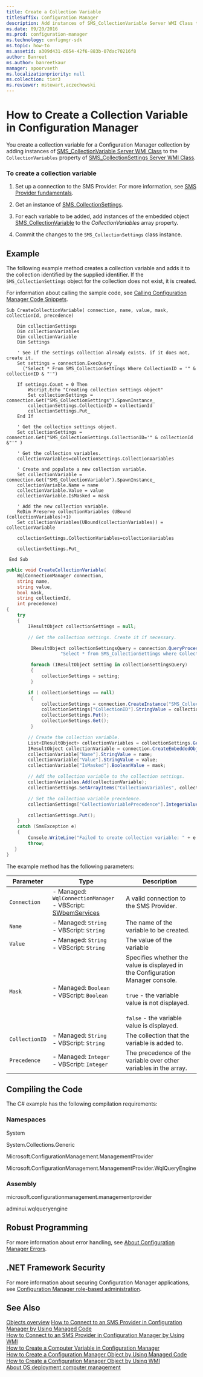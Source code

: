 ```yaml
---
title: Create a Collection Variable
titleSuffix: Configuration Manager
description: Add instances of SMS_CollectionVariable Server WMI Class to the CollectionVariables property of SMS_CollectionSettings Server WMI Class.
ms.date: 09/20/2016
ms.prod: configuration-manager
ms.technology: configmgr-sdk
ms.topic: how-to
ms.assetid: a309d431-d654-42f6-883b-07dac70216f8
author: Banreet
ms.author: banreetkaur
manager: apoorvseth
ms.localizationpriority: null
ms.collection: tier3
ms.reviewer: mstewart,aczechowski
---
```

# How to Create a Collection Variable in Configuration Manager
You create a collection variable for a Configuration Manager collection by adding instances of [SMS_CollectionVariable Server WMI Class](../../develop/reference/osd/sms_collectionvariable-server-wmi-class.md) to the `CollectionVariables` property of [SMS_CollectionSettings Server WMI Class](../../develop/reference/core/clients/collections/sms_collectionsettings-server-wmi-class.md).  

### To create a collection variable  

1.  Set up a connection to the SMS Provider. For more information, see [SMS Provider fundamentals](../core/understand/sms-provider-fundamentals.md).  

2.  Get an instance of [SMS_CollectionSettings](../../develop/reference/core/clients/collections/sms_collectionsettings-server-wmi-class.md).  

3.  For each variable to be added, add instances of the embedded object [SMS_CollectionVariable](../../develop/reference/osd/sms_collectionvariable-server-wmi-class.md) to the *CollectionVariables* array property.  

4.  Commit the changes to the `SMS_CollectionSettings` class instance.  

## Example  
 The following example method creates a collection variable and adds it to the collection identified by the supplied identifier. If the `SMS_CollectionSettings` object for the collection does not exist, it is created.  

 For information about calling the sample code, see [Calling Configuration Manager Code Snippets](../../develop/core/understand/calling-code-snippets.md).  

```vbs  
Sub CreateCollectionVariable( connection, name, value, mask, collectionId, precedence)  

    Dim collectionSettings  
    Dim collectionVariables  
    Dim collectionVariable  
    Dim Settings  

    ' See if the settings collection already exists. if it does not, create it.  
    Set settings = connection.ExecQuery _  
      ("Select * From SMS_CollectionSettings Where CollectionID = '" & collectionID & "'")  

    If settings.Count = 0 Then  
        Wscript.Echo "Creating collection settings object"  
        Set collectionSettings = connection.Get("SMS_CollectionSettings").SpawnInstance_  
        collectionSettings.CollectionID = collectionId  
        collectionSettings.Put_  
    End If    

    ' Get the collection settings object.  
    Set collectionSettings = connection.Get("SMS_CollectionSettings.CollectionID='" & collectionId &"'" )  

    ' Get the collection variables.  
    collectionVariables=collectionSettings.CollectionVariables  

    ' Create and populate a new collection variable.  
    Set collectionVariable = connection.Get("SMS_CollectionVariable").SpawnInstance_  
    collectionVariable.Name = name  
    collectionVariable.Value = value  
    collectionVariable.IsMasked = mask  

    ' Add the new collection variable.  
    ReDim Preserve collectionVariables (UBound (collectionVariables)+1)  
    Set collectionVariables(UBound(collectionVariables)) = collectionVariable  

    collectionSettings.CollectionVariables=collectionVariables  

    collectionSettings.Put_  

 End Sub     
```  

```c#  
public void CreateCollectionVariable(  
    WqlConnectionManager connection,   
    string name,   
    string value,   
    bool mask,   
    string collectionId,   
    int precedence)  
{  
    try  
    {  
        IResultObject collectionSettings = null;  

        // Get the collection settings. Create it if necessary.  

         IResultObject collectionSettingsQuery = connection.QueryProcessor.ExecuteQuery(  
                    "Select * from SMS_CollectionSettings where CollectionID='" + collectionId + "'");  

         foreach (IResultObject setting in collectionSettingsQuery)  
         {  
             collectionSettings = setting;  
         }  

        if ( collectionSettings == null)  
         {  
             collectionSettings = connection.CreateInstance("SMS_CollectionSettings");  
             collectionSettings["CollectionID"].StringValue = collectionId;  
             collectionSettings.Put();  
             collectionSettings.Get();  
         }  

        // Create the collection variable.  
        List<IResultObject> collectionVariables = collectionSettings.GetArrayItems("CollectionVariables");  
        IResultObject collectionVariable = connection.CreateEmbeddedObjectInstance("SMS_CollectionVariable");  
        collectionVariable["Name"].StringValue = name;  
        collectionVariable["Value"].StringValue = value;  
        collectionVariable["IsMasked"].BooleanValue = mask;  

        // Add the collection variable to the collection settings.  
        collectionVariables.Add(collectionVariable);  
        collectionSettings.SetArrayItems("CollectionVariables", collectionVariables);  

        // Set the collection variable precedence.  
        collectionSettings["CollectionVariablePrecedence"].IntegerValue = precedence;  

        collectionSettings.Put();  
    }  
    catch (SmsException e)  
    {  
        Console.WriteLine("Failed to create collection variable: " + e.Message);  
        throw;  
   }  
}  

```  

 The example method has the following parameters:  

| Parameter | Type | Description |
| --------- | ---- | ----------- |
|`Connection`|-   Managed: `WqlConnectionManager`<br />-   VBScript: [SWbemServices](/windows/win32/wmisdk/swbemservices)|A valid connection to the SMS Provider.|  
|`Name`|-   Managed: `String`<br />-   VBScript: `String`|The name of the variable to be created.|  
|`Value`|-   Managed: `String`<br />-   VBScript: `String`|The value of the variable|  
|`Mask`|-   Managed: `Boolean`<br />-   VBScript: `Boolean`|Specifies whether the value is displayed in the Configuration Manager console.<br /><br /> `true` - the variable value is not displayed.<br /><br /> `false` - the variable value is displayed.|  
|`CollectionID`|-   Managed: `String`<br />-   VBScript: `String`|The collection that the variable is added to.|  
|`Precedence`|-   Managed: `Integer`<br />-   VBScript: `Integer`|The precedence of the variable over other variables in the array.|  

## Compiling the Code  
 The C# example has the following compilation requirements:  

### Namespaces  
 System  

 System.Collections.Generic  

 Microsoft.ConfigurationManagement.ManagementProvider  

 Microsoft.ConfigurationManagement.ManagementProvider.WqlQueryEngine  

### Assembly  
 microsoft.configurationmanagement.managementprovider  

 adminui.wqlqueryengine  

## Robust Programming  
 For more information about error handling, see [About Configuration Manager Errors](../../develop/core/understand/about-configuration-manager-errors.md).  

## .NET Framework Security  
 For more information about securing Configuration Manager applications, see [Configuration Manager role-based administration](../../develop/core/servers/configure/role-based-administration.md).  

## See Also  
 [Objects overview](../core/understand/configuration-manager-objects-overview.md)
 [How to Connect to an SMS Provider in Configuration Manager by Using Managed Code](../../develop/core/understand/how-to-connect-to-an-sms-provider-by-using-managed-code.md)   
 [How to Connect to an SMS Provider in Configuration Manager  by Using WMI](../../develop/core/understand/how-to-connect-to-an-sms-provider-in-configuration-manager-by-using-wmi.md)   
 [How to Create a Computer Variable in Configuration Manager](../../develop/osd/how-to-create-a-computer-variable.md)   
 [How to Create a Configuration Manager Object by Using Managed Code](../../develop/core/understand/how-to-create-a-configuration-manager-object-by-using-managed-code.md)   
 [How to Create a Configuration Manager Object by Using WMI](../../develop/core/understand/how-to-create-a-configuration-manager-object-by-using-wmi.md)   
 [About OS deployment computer management](about-computer-management.md)
